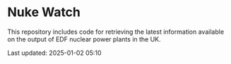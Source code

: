 # Nuke Watch

This repository includes code for retrieving the latest information available on the output of EDF nuclear power plants in the UK.

Last updated: 2025-01-02 05:10